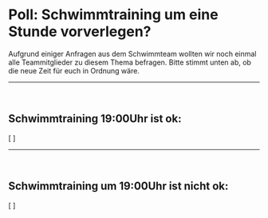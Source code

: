 # Poll: Schwimmtraining um eine Stunde vorverlegen?

Aufgrund einiger Anfragen aus dem Schwimmteam wollten wir noch einmal alle Teammitglieder zu diesem Thema befragen. Bitte stimmt unten ab, ob die neue Zeit für euch in Ordnung wäre.

---
<br/>

## **Schwimmtraining 19:00Uhr ist ok:**<br/>
[ ]

---
<br/>


## **Schwimmtraining um 19:00Uhr ist nicht ok:**<br/>
[ ]
<br/>